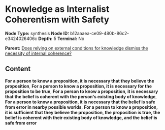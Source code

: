 # Knowledge as Internalist Coherentism with Safety

**Node Type:** synthesis
**Node ID:** b12aaaea-ce09-480b-86c2-e3424026406c
**Depth:** 5
**Terminal:** No

**Parent:** [Does relying on external conditions for knowledge dismiss the necessity of internal coherence?](does-relying-on-external-conditions-for-knowledge-dismiss-the-necessity-of-internal-coherence-antithesis-68e7430e-8cdc-4c10-9c32-6a17279d8bfe.md)

## Content

**For a person to know a proposition, it is necessary that they believe the proposition**, **For a person to know a proposition, it is necessary for the proposition to be true**, **For a person to know a proposition, it is necessary that the belief is coherent with the person's existing body of knowledge**, **For a person to know a proposition, it is necessary that the belief is safe from error in nearby possible worlds**, **For a person to know a proposition, it is sufficient that they believe the proposition, the proposition is true, the belief is coherent with their existing body of knowledge, and the belief is safe from error**
